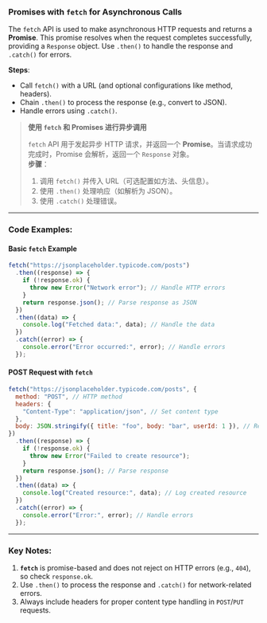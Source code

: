 ### Promises with `fetch` for Asynchronous Calls

<audio src="C:\Users\10691\Downloads\The `fetch` API.mp3"></audio>

The `fetch` API is used to make asynchronous HTTP requests and returns a **Promise**. This promise resolves when the request completes successfully, providing a `Response` object. Use `.then()` to handle the response and `.catch()` for errors.

**Steps**:  

- Call `fetch()` with a URL (and optional configurations like method, headers).  
- Chain `.then()` to process the response (e.g., convert to JSON).  
- Handle errors using `.catch()`.

> **使用 `fetch` 和 Promises 进行异步调用**  
>
> <audio src="C:\Users\10691\Downloads\`fetch` API 用于发.mp3"></audio>
>
> `fetch` API 用于发起异步 HTTP 请求，并返回一个 **Promise**。当请求成功完成时，Promise 会解析，返回一个 `Response` 对象。  
> **步骤**：  
>
> 1. 调用 `fetch()` 并传入 URL（可选配置如方法、头信息）。  
> 2. 使用 `.then()` 处理响应（如解析为 JSON）。  
> 3. 使用 `.catch()` 处理错误。

---

### Code Examples:

<audio src="C:\Users\10691\Downloads\这段代码展示了使用`fetch.mp3"></audio>

#### **Basic `fetch` Example**
```javascript
fetch("https://jsonplaceholder.typicode.com/posts")
  .then((response) => {
    if (!response.ok) {
      throw new Error("Network error"); // Handle HTTP errors
    }
    return response.json(); // Parse response as JSON
  })
  .then((data) => {
    console.log("Fetched data:", data); // Handle the data
  })
  .catch((error) => {
    console.error("Error occurred:", error); // Handle errors
  });
```

#### **POST Request with `fetch`**
```javascript
fetch("https://jsonplaceholder.typicode.com/posts", {
  method: "POST", // HTTP method
  headers: {
    "Content-Type": "application/json", // Set content type
  },
  body: JSON.stringify({ title: "foo", body: "bar", userId: 1 }), // Request payload
})
  .then((response) => {
    if (!response.ok) {
      throw new Error("Failed to create resource");
    }
    return response.json(); // Parse response
  })
  .then((data) => {
    console.log("Created resource:", data); // Log created resource
  })
  .catch((error) => {
    console.error("Error:", error); // Handle errors
  });
```

---

### Key Notes:

<audio src="C:\Users\10691\Downloads\1. __`fetch`__ .mp3"></audio>

1. **`fetch`** is promise-based and does not reject on HTTP errors (e.g., `404`), so check `response.ok`.  
2. Use `.then()` to process the response and `.catch()` for network-related errors.  
3. Always include headers for proper content type handling in `POST`/`PUT` requests.